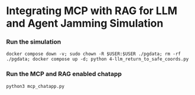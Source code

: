 # Integrating MCP with RAG for LLM and Agent Jamming Simulation


### Run the simulation

```
docker compose down -v; sudo chown -R $USER:$USER ./pgdata; rm -rf ./pgdata; docker compose up -d; python 4-llm_return_to_safe_coords.py
```

### Run the MCP and RAG enabled chatapp

```
python3 mcp_chatapp.py
```
